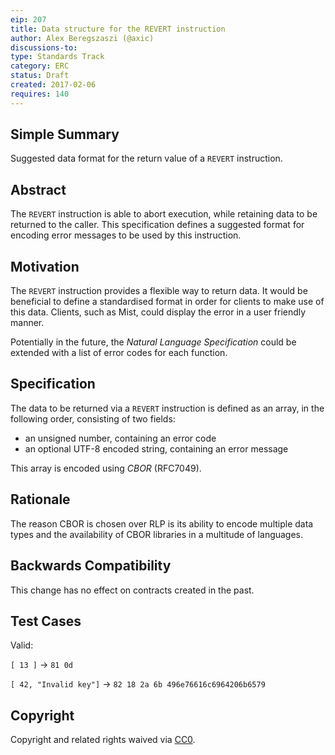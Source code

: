 ```yaml
---
eip: 207
title: Data structure for the REVERT instruction
author: Alex Beregszaszi (@axic)
discussions-to: 
type: Standards Track
category: ERC
status: Draft
created: 2017-02-06
requires: 140
---
```


## Simple Summary

Suggested data format for the return value of a `REVERT` instruction.

## Abstract

The `REVERT` instruction is able to abort execution, while retaining data to be returned to the caller. This specification defines a suggested format for encoding error messages to be used by this instruction.

## Motivation

The `REVERT` instruction provides a flexible way to return data. It would be beneficial to define a standardised format in order for clients to make use of this data. Clients, such as Mist, could display the error in a user friendly manner.

Potentially in the future, the *Natural Language Specification* could be extended with a list of error codes for each function.

## Specification

The data to be returned via a `REVERT` instruction is defined as an array, in the following order, consisting of two fields:
- an unsigned number, containing an error code
- an optional UTF-8 encoded string, containing an error message

This array is encoded using *CBOR* (RFC7049).

## Rationale

The reason CBOR is chosen over RLP is its ability to encode multiple data types and the availability of CBOR libraries in a multitude of languages.

## Backwards Compatibility

This change has no effect on contracts created in the past.

## Test Cases

Valid:

`[ 13 ]` -> `81 0d`

`[ 42, "Invalid key"]` -> `82 18 2a 6b 496e76616c6964206b6579`

## Copyright

Copyright and related rights waived via [CC0](https://creativecommons.org/publicdomain/zero/1.0/).
